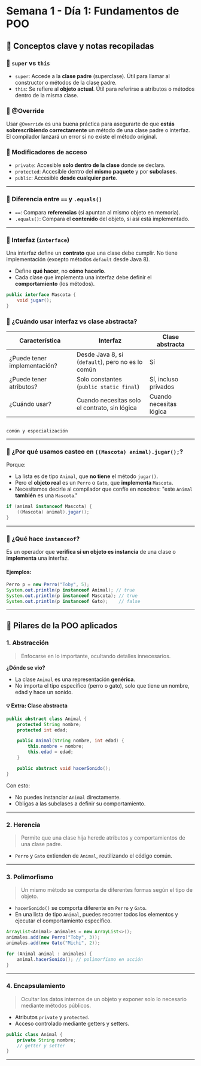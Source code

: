 # Semana 1 - Día 1: Fundamentos de POO

## 📘 Conceptos clave y notas recopiladas

### 🔹 `super` vs `this`
- `super`: Accede a la **clase padre** (superclase). Útil para llamar al constructor o métodos de la clase padre.
- `this`: Se refiere al **objeto actual**. Útil para referirse a atributos o métodos dentro de la misma clase.

### 🔹 @Override
Usar `@Override` es una buena práctica para asegurarte de que **estás sobrescribiendo correctamente** un método de una clase padre o interfaz. El compilador lanzará un error si no existe el método original.

### 🔹 Modificadores de acceso
- `private`: Accesible **solo dentro de la clase** donde se declara.
- `protected`: Accesible dentro del **mismo paquete** y por **subclases**.
- `public`: Accesible **desde cualquier parte**.

---

### 🔹 Diferencia entre `==` y `.equals()`
- `==`: Compara **referencias** (si apuntan al mismo objeto en memoria).
- `.equals()`: Compara el **contenido** del objeto, si así está implementado.

---

### 🔹 Interfaz (`interface`)
Una interfaz define un **contrato** que una clase debe cumplir. No tiene implementación (excepto métodos `default` desde Java 8).

- Define **qué hacer**, no **cómo hacerlo**.
- Cada clase que implementa una interfaz debe definir el **comportamiento** (los métodos).

```java
public interface Mascota {
    void jugar();
}
```

### 🔹 ¿Cuándo usar interfaz vs clase abstracta?
| Característica               | Interfaz                                            	| Clase abstracta                             
|------------------------------|--------------------------------------------------------|-----------------|
| ¿Puede tener implementación? | Desde Java 8, sí (`default`), pero no es lo común	| Sí                                            |		
| ¿Puede tener atributos?      | Solo constantes (`public static final`)          | Sí, incluso privados                         |
| ¿Cuándo usar?                | Cuando necesitas solo el contrato, sin lógica      	| Cuando necesitas lógica
																							común y especialización

---

### 🔹 ¿Por qué usamos casteo en `((Mascota) animal).jugar();`?
Porque:
- La lista es de tipo `Animal`, que **no tiene** el método `jugar()`.
- Pero el **objeto real** es un `Perro` o `Gato`, que **implementa** `Mascota`.
- Necesitamos decirle al compilador que confíe en nosotros: "este `Animal` **también** es una `Mascota`."

```java
if (animal instanceof Mascota) {
    ((Mascota) animal).jugar();
}
```

---

### 🔹 ¿Qué hace `instanceof`?
Es un operador que **verifica si un objeto es instancia** de una clase o **implementa** una interfaz.

#### Ejemplos:
```java
Perro p = new Perro("Toby", 5);
System.out.println(p instanceof Animal); // true
System.out.println(p instanceof Mascota); // true
System.out.println(p instanceof Gato);    // false
```

---

## 🎯 Pilares de la POO aplicados

### **1. Abstracción**
> Enfocarse en lo importante, ocultando detalles innecesarios.

**¿Dónde se vio?**
- La clase `Animal` es una representación **genérica**.
- No importa el tipo específico (perro o gato), solo que tiene un nombre, edad y hace un sonido.

#### 💡 Extra: Clase abstracta
```java
public abstract class Animal {
    protected String nombre;
    protected int edad;

    public Animal(String nombre, int edad) {
        this.nombre = nombre;
        this.edad = edad;
    }

    public abstract void hacerSonido();
}
```
Con esto:
- No puedes instanciar `Animal` directamente.
- Obligas a las subclases a definir su comportamiento.

---

### **2. Herencia**
> Permite que una clase hija herede atributos y comportamientos de una clase padre.

- `Perro` y `Gato` extienden de `Animal`, reutilizando el código común.

---

### **3. Polimorfismo**
> Un mismo método se comporta de diferentes formas según el tipo de objeto.

- `hacerSonido()` se comporta diferente en `Perro` y `Gato`.
- En una lista de tipo `Animal`, puedes recorrer todos los elementos y ejecutar el comportamiento específico.

```java
ArrayList<Animal> animales = new ArrayList<>();
animales.add(new Perro("Toby", 3));
animales.add(new Gato("Michi", 2));

for (Animal animal : animales) {
    animal.hacerSonido(); // polimorfismo en acción
}
```

---

### **4. Encapsulamiento**
> Ocultar los datos internos de un objeto y exponer solo lo necesario mediante métodos públicos.

- Atributos `private` y `protected`.
- Acceso controlado mediante getters y setters.

```java
public class Animal {
    private String nombre;
    // getter y setter
}
```

---
